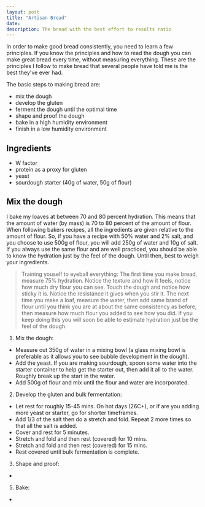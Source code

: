 ```yaml
---
layout: post
title: "Artisan Bread"
date: 
description: The bread with the best effort to results ratio
---
```


In order to make good bread consistently, you need to learn a few principles. If you know the principles and how to read the dough you can make great bread every time, without measuring everything. These are the principles I follow to make bread that several people have told me is the best they've ever had.

The basic steps to making bread are:

- mix the dough
- develop the gluten
- ferment the dough until the optimal time
- shape and proof the dough
- bake in a high humidity environment
- finish in a low humidity environment

Ingredients
-----------

- W factor
- protein as a proxy for gluten
- yeast
- sourdough starter (40g of water, 50g of flour)

Mix the dough
-------------

I bake my loaves at between 70 and 80 percent hydration. This means that the amount of water (by mass) is 70 to 80 percent of the amount of flour. When following bakers recipes, all the ingredients are given relative to the amount of flour. So, if you have a recipe with 50% water and 2% salt, and you choose to use 500g of flour, you will add 250g of water and 10g of salt. If you always use the same flour and are well practiced, you should be able to know the hydration just by the feel of the dough. Until then, best to weigh your ingredients. 

> Training youself to eyeball everything: The first time you make bread, measure 75% hydration. Notice the texture and how it feels, notice how much dry flour you can see. Touch the dough and notice how sticky it is. Notice the resistance it gives when you stir it. The next time you make a loaf, measure the water, then add same brand of flour until you think you are at about the same consistency as before, then measure how much flour you added to see how you did. If you keep doing this you will soon be able to estimate hydration just be the feel of the dough.

1. Mix the dough:
  - Measure out 350g of water in a mixing bowl (a glass mixing bowl is preferable as it allows you to see bubble development in the dough).
  - Add the yeast. If you are making sourdough, spoon some water into the starter container to help get the starter out, then add it all to the water. Roughly break up the start in the water.
  -  Add 500g of flour and mix until the flour and water are incorporated.
2. Develop the gluten and bulk fermentation:
  - Let rest for roughly 15-45 mins. On hot days (26C+), or if are you adding more yeast or starter, go for shorter timeframes.
  - Add 1/3 of the salt then do a stretch and fold. Repeat 2 more times so that all the salt is added.
  - Cover and rest for 5 minutes.
  - Stretch and fold and then rest (covered) for 10 mins.
  - Stretch and fold and then rest (covered) for 15 mins.
  - Rest covered until bulk fermentation is complete.
3. Shape and proof:
  - 
5. Bake:
  -
